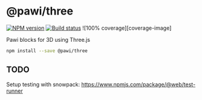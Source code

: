 # @pawi/three

[![NPM version][npm-image]][npm-url]
[![Build status][travis-image]][travis-url]
![100% coverage][coverage-image]

[npm-image]: https://img.shields.io/npm/v/@pawi/three.svg?style=flat
[npm-url]: https://npmjs.org/package/@pawi/three
[travis-image]: https://img.shields.io/travis/pawijs/pawi.svg?style=flat
[travis-url]: https://travis-ci.org/pawijs/pawi

Pawi blocks for 3D using Three.js

```sh
npm install --save @pawi/three
```

## TODO

Setup testing with snowpack: https://www.npmjs.com/package/@web/test-runner
